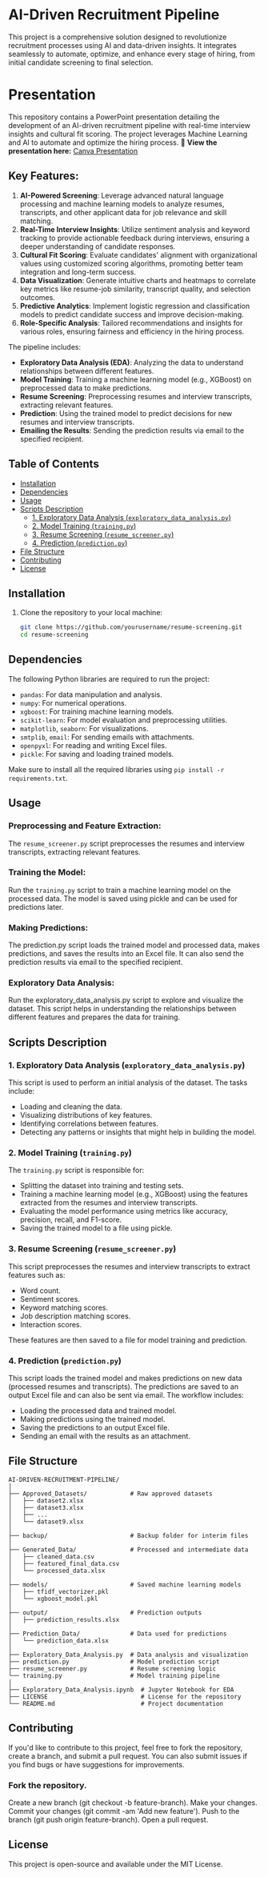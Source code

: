 # AI-Driven Recruitment Pipeline

This project is a comprehensive solution designed to revolutionize recruitment processes using AI and data-driven insights. It integrates seamlessly to automate, optimize, and enhance every stage of hiring, from initial candidate screening to final selection.

# Presentation
This repository contains a PowerPoint presentation detailing the development of an AI-driven recruitment pipeline with real-time interview insights and cultural fit scoring. The project leverages Machine Learning and AI to automate and optimize the hiring process.
🎯 **View the presentation here:** [Canva Presentation](https://www.canva.com/design/DAGeQDHz53Q/3cVYWZGo-LdQSKC_bDJqfQ/edit?utm_content=DAGeQDHz53Q&utm_campaign=designshare&utm_medium=link2&utm_source=sharebutton)  

## Key Features:
1. **AI-Powered Screening**: Leverage advanced natural language processing and machine learning models to analyze resumes, transcripts, and other applicant data for job relevance and skill matching.
2. **Real-Time Interview Insights**: Utilize sentiment analysis and keyword tracking to provide actionable feedback during interviews, ensuring a deeper understanding of candidate responses.
3. **Cultural Fit Scoring**: Evaluate candidates' alignment with organizational values using customized scoring algorithms, promoting better team integration and long-term success.
4. **Data Visualization**: Generate intuitive charts and heatmaps to correlate key metrics like resume-job similarity, transcript quality, and selection outcomes.
5. **Predictive Analytics**: Implement logistic regression and classification models to predict candidate success and improve decision-making.
6. **Role-Specific Analysis**: Tailored recommendations and insights for various roles, ensuring fairness and efficiency in the hiring process.

The pipeline includes:
- **Exploratory Data Analysis (EDA)**: Analyzing the data to understand relationships between different features.
- **Model Training**: Training a machine learning model (e.g., XGBoost) on preprocessed data to make predictions.
- **Resume Screening**: Preprocessing resumes and interview transcripts, extracting relevant features.
- **Prediction**: Using the trained model to predict decisions for new resumes and interview transcripts.
- **Emailing the Results**: Sending the prediction results via email to the specified recipient.

## Table of Contents
- [Installation](#installation)
- [Dependencies](#dependencies)
- [Usage](#usage)
- [Scripts Description](#scripts-description)
    - [1. Exploratory Data Analysis (`exploratory_data_analysis.py`)](#1-exploratory-data-analysis-exploratory_data_analysispy)
    - [2. Model Training (`training.py`)](#2-model-training-trainingpy)
    - [3. Resume Screening (`resume_screener.py`)](#3-resume-screening-resume_screenerpy)
    - [4. Prediction (`prediction.py`)](#4-prediction-predictionpy)
- [File Structure](#file-structure)
- [Contributing](#contributing)
- [License](#license)

## Installation

1. Clone the repository to your local machine:

   ```bash
   git clone https://github.com/yourusername/resume-screening.git
   cd resume-screening

## Dependencies

The following Python libraries are required to run the project:

- `pandas`: For data manipulation and analysis.
- `numpy`: For numerical operations.
- `xgboost`: For training machine learning models.
- `scikit-learn`: For model evaluation and preprocessing utilities.
- `matplotlib`, `seaborn`: For visualizations.
- `smtplib`, `email`: For sending emails with attachments.
- `openpyxl`: For reading and writing Excel files.
- `pickle`: For saving and loading trained models.

Make sure to install all the required libraries using `pip install -r requirements.txt`.


## Usage

### Preprocessing and Feature Extraction:
The `resume_screener.py` script preprocesses the resumes and interview transcripts, extracting relevant features.

### Training the Model:
Run the `training.py` script to train a machine learning model on the processed data. The model is saved using pickle and can be used for predictions later.
### Making Predictions:
The prediction.py script loads the trained model and processed data, makes predictions, and saves the results into an Excel file. It can also send the prediction results via email to the specified recipient.
### Exploratory Data Analysis:
Run the exploratory_data_analysis.py script to explore and visualize the dataset. This script helps in understanding the relationships between different features and prepares the data for training.

## Scripts Description

### 1. Exploratory Data Analysis (`exploratory_data_analysis.py`)
This script is used to perform an initial analysis of the dataset. The tasks include:
- Loading and cleaning the data.
- Visualizing distributions of key features.
- Identifying correlations between features.
- Detecting any patterns or insights that might help in building the model.

### 2. Model Training (`training.py`)
The `training.py` script is responsible for:
- Splitting the dataset into training and testing sets.
- Training a machine learning model (e.g., XGBoost) using the features extracted from the resumes and interview transcripts.
- Evaluating the model performance using metrics like accuracy, precision, recall, and F1-score.
- Saving the trained model to a file using pickle.

### 3. Resume Screening (`resume_screener.py`)
This script preprocesses the resumes and interview transcripts to extract features such as:
- Word count.
- Sentiment scores.
- Keyword matching scores.
- Job description matching scores.
- Interaction scores.

These features are then saved to a file for model training and prediction.

### 4. Prediction (`prediction.py`)
This script loads the trained model and makes predictions on new data (processed resumes and transcripts). The predictions are saved to an output Excel file and can also be sent via email. The workflow includes:
- Loading the processed data and trained model.
- Making predictions using the trained model.
- Saving the predictions to an output Excel file.
- Sending an email with the results as an attachment.

## File Structure

```
AI-DRIVEN-RECRUITMENT-PIPELINE/
│
├── Approved_Datasets/            # Raw approved datasets
│   ├── dataset2.xlsx
│   ├── dataset3.xlsx
│   ├── ...
│   └── dataset9.xlsx
│
├── backup/                       # Backup folder for interim files
│
├── Generated_Data/               # Processed and intermediate data
│   ├── cleaned_data.csv
│   ├── featured_final_data.csv
│   └── processed_data.xlsx
│
├── models/                       # Saved machine learning models
│   ├── tfidf_vectorizer.pkl
│   └── xgboost_model.pkl
│
├── output/                       # Prediction outputs
│   ├── prediction_results.xlsx
│
├── Prediction_Data/              # Data used for predictions
│   └── prediction_data.xlsx
│
├── Exploratory_Data_Analysis.py  # Data analysis and visualization
├── prediction.py                 # Model prediction script
├── resume_screener.py            # Resume screening logic
└── training.py                   # Model training pipeline
│
├── Exploratory_Data_Analysis.ipynb  # Jupyter Notebook for EDA
├── LICENSE                          # License for the repository
└── README.md                        # Project documentation

```

## Contributing
If you'd like to contribute to this project, feel free to fork the repository, create a branch, and submit a pull request. You can also submit issues if you find bugs or have suggestions for improvements.

### Fork the repository.
Create a new branch (git checkout -b feature-branch).
Make your changes.
Commit your changes (git commit -am 'Add new feature').
Push to the branch (git push origin feature-branch).
Open a pull request.
## License
This project is open-source and available under the MIT License.
